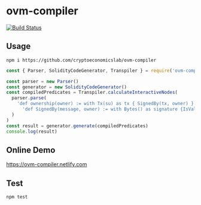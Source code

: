 # ovm-compiler

[![Build Status](https://travis-ci.org/cryptoeconomicslab/ovm-compiler.svg?branch=master)](https://travis-ci.org/cryptoeconomicslab/ovm-compiler)

## Usage

```
npm i https://github.com/cryptoeconomicslab/ovm-compiler
```

```js
const { Parser, SolidityCodeGenerator, Transpiler } = require('ovm-compiler')

const parser = new Parser()
const generator = new SolidityCodeGenerator()
const compiledPredicates = Transpiler.calculateInteractiveNodes(
  parser.parse(
    'def ownership(owner) := with Tx(su) as tx { SignedBy(tx, owner) }' +
      'def SignedBy(message, owner) := with Bytes() as signature {IsValidSignature(message, owner, signature)}'
  )
)
const result = generator.generate(compiledPredicates)
console.log(result)
```

## Online Demo

https://ovm-compiler.netlify.com

## Test

```
npm test
```
